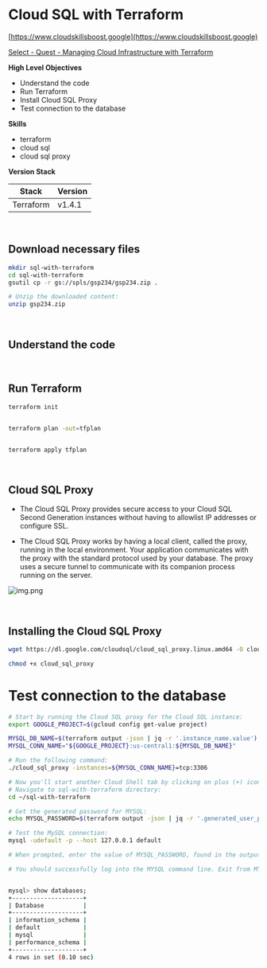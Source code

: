 # Cloud SQL with Terraform


[https://www.cloudskillsboost.google](https://www.cloudskillsboost.google)

[Select - Quest -  Managing Cloud Infrastructure with Terraform](https://www.cloudskillsboost.google/paths)


**High Level Objectives**
- Understand the code
- Run Terraform
- Install Cloud SQL Proxy
- Test connection to the database



**Skills**
- terraform
- cloud sql
- cloud sql proxy


**Version Stack**

| Stack     | Version |
| --------- | ------- |
| Terraform | v1.4.1  |


<br>

## Download necessary files


```bash
mkdir sql-with-terraform
cd sql-with-terraform
gsutil cp -r gs://spls/gsp234/gsp234.zip .

# Unzip the downloaded content:
unzip gsp234.zip
```

<br>

## Understand the code



<br>

## Run Terraform

```bash
terraform init


terraform plan -out=tfplan


terraform apply tfplan
```

<br>

## Cloud SQL Proxy

- The Cloud SQL Proxy provides secure access to your Cloud SQL Second Generation instances 
  without having to allowlist IP addresses or configure SSL.

- The Cloud SQL Proxy works by having a local client, called the proxy, running in the local environment. 
  Your application communicates with the proxy with the standard protocol used by your database. 
  The proxy uses a secure tunnel to communicate with its companion process running on the server.


![img.png](.images/cloud-sql-proxy-workings.png)


<br>

## Installing the Cloud SQL Proxy


```bash
wget https://dl.google.com/cloudsql/cloud_sql_proxy.linux.amd64 -O cloud_sql_proxy

chmod +x cloud_sql_proxy


```


# Test connection to the database

```bash
# Start by running the Cloud SQL proxy for the Cloud SQL instance:
export GOOGLE_PROJECT=$(gcloud config get-value project)

MYSQL_DB_NAME=$(terraform output -json | jq -r '.instance_name.value')
MYSQL_CONN_NAME="${GOOGLE_PROJECT}:us-central1:${MYSQL_DB_NAME}"

# Run the following command:
./cloud_sql_proxy -instances=${MYSQL_CONN_NAME}=tcp:3306

# Now you'll start another Cloud Shell tab by clicking on plus (+) icon. You'll use this shell to connect to the Cloud SQL proxy.
# Navigate to sql-with-terraform directory:
cd ~/sql-with-terraform

# Get the generated password for MYSQL:
echo MYSQL_PASSWORD=$(terraform output -json | jq -r '.generated_user_password.value')

# Test the MySQL connection:
mysql -udefault -p --host 127.0.0.1 default

# When prompted, enter the value of MYSQL_PASSWORD, found in the output above, and press Enter.

# You should successfully log into the MYSQL command line. Exit from MYSQL by typing Ctrl + D.


mysql> show databases;
+--------------------+
| Database           |
+--------------------+
| information_schema |
| default            |
| mysql              |
| performance_schema |
+--------------------+
4 rows in set (0.10 sec)
```